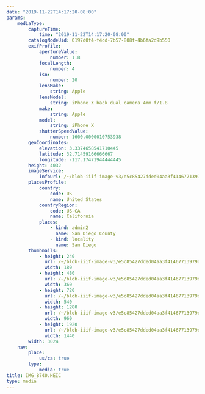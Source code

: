 ```yaml
---
date: "2019-11-22T14:17:20-08:00"
params:
    mediaType:
        captureTime:
            time: "2019-11-22T14:17:20-08:00"
        catalogNodeUid: 0197d0f4-f4cd-7b57-808f-4b6fa2d9b550
        exifProfile:
            apertureValue:
                number: 1.8
            focalLength:
                number: 4
            iso:
                number: 20
            lensMake:
                string: Apple
            lensModel:
                string: iPhone X back dual camera 4mm f/1.8
            make:
                string: Apple
            model:
                string: iPhone X
            shutterSpeedValue:
                number: 1600.0000010753938
        geoCoordinates:
            elevation: 3.3374658541710445
            latitude: 32.71459166666667
            longitude: -117.17471944444445
        height: 4032
        imageService:
            infoUrl: /~/blob-iiif-image-v3/e5c85427dded04aa3f41467713979de34a96dc6708f29ee385275911335d56b8/info.json
        placesProfile:
            country:
                code: US
                name: United States
            countryRegion:
                code: US-CA
                name: California
            places:
                - kind: admin2
                  name: San Diego County
                - kind: locality
                  name: San Diego
        thumbnails:
            - height: 240
              url: /~/blob-iiif-image-v3/e5c85427dded04aa3f41467713979de34a96dc6708f29ee385275911335d56b8/full/180%2C240/0/default.jpg
              width: 180
            - height: 480
              url: /~/blob-iiif-image-v3/e5c85427dded04aa3f41467713979de34a96dc6708f29ee385275911335d56b8/full/360%2C480/0/default.jpg
              width: 360
            - height: 720
              url: /~/blob-iiif-image-v3/e5c85427dded04aa3f41467713979de34a96dc6708f29ee385275911335d56b8/full/540%2C720/0/default.jpg
              width: 540
            - height: 1280
              url: /~/blob-iiif-image-v3/e5c85427dded04aa3f41467713979de34a96dc6708f29ee385275911335d56b8/full/960%2C1280/0/default.jpg
              width: 960
            - height: 1920
              url: /~/blob-iiif-image-v3/e5c85427dded04aa3f41467713979de34a96dc6708f29ee385275911335d56b8/full/1440%2C1920/0/default.jpg
              width: 1440
        width: 3024
    nav:
        place:
            us/ca: true
        type:
            media: true
title: IMG_8740.HEIC
type: media
---
```

